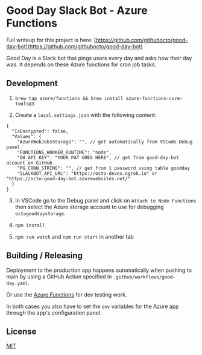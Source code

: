 # Good Day Slack Bot - Azure Functions

Full writeup for this project is here: [https://github.com/githubocto/good-day-bot](https://github.com/githubocto/good-day-bot)

Good Day is a Slack bot that pings users every day and asks how their day was. It depends on these Azure functions for cron job tasks.

## Development

1. `brew tap azure/functions && brew install azure-functions-core-tools@3`

2. Create a `local.settings.json` with the following content:

```jsonc
{
  "IsEncrypted": false,
  "Values": {
    "AzureWebJobsStorage": "", // get automatically from VSCode Debug panel
    "FUNCTIONS_WORKER_RUNTIME": "node",
    "GH_API_KEY": "YOUR PAT GOES HERE", // get from good-day-bot account on GitHub
    "PG_CONN_STRING": "", // get from 1 password using table goodday
    "SLACKBOT_API_URL": "https://octo-devex.ngrok.io" or "https://octo-good-day-bot.azurewebsites.net/"
  }
}
```

3. In VSCode go to the Debug panel and click on `Attach to Node Functions` then select the Azure storage account to use for debugging `octogooddaystorage`.

4. `npm install`

5. `npm run watch` and `npm run start` in another tab

## Building / Releasing

Deployment to the production app happens automatically when pushing to main by using a GitHub Action specified in `.github/workflows/good-day.yaml`.

Or use the [Azure Functions](https://marketplace.visualstudio.com/items?itemName=ms-azuretools.vscode-azurefunctions) for dev testing work.

In both cases you also have to set the `env` variables for the Azure app through the app's configuration panel.

## License

[MIT](LICENSE)
